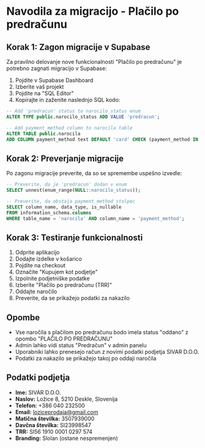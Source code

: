 # Navodila za migracijo - Plačilo po predračunu

## Korak 1: Zagon migracije v Supabase

Za pravilno delovanje nove funkcionalnosti "Plačilo po predračunu" je potrebno zagnati migracijo v Supabase:

1. Pojdite v Supabase Dashboard
2. Izberite vaš projekt
3. Pojdite na "SQL Editor"
4. Kopirajte in zaženite naslednjo SQL kodo:

```sql
-- Add 'predracun' status to narocilo_status enum
ALTER TYPE public.narocilo_status ADD VALUE 'predracun';

-- Add payment_method column to narocila table
ALTER TABLE public.narocila 
ADD COLUMN payment_method text DEFAULT 'card' CHECK (payment_method IN ('card', 'predracun'));
```

## Korak 2: Preverjanje migracije

Po zagonu migracije preverite, da so se spremembe uspešno izvedle:

```sql
-- Preverite, da je 'predracun' dodan v enum
SELECT unnest(enum_range(NULL::narocilo_status));

-- Preverite, da obstaja payment_method stolpec
SELECT column_name, data_type, is_nullable 
FROM information_schema.columns 
WHERE table_name = 'narocila' AND column_name = 'payment_method';
```

## Korak 3: Testiranje funkcionalnosti

1. Odprite aplikacijo
2. Dodajte izdelke v košarico
3. Pojdite na checkout
4. Označite "Kupujem kot podjetje"
5. Izpolnite podjetniške podatke
6. Izberite "Plačilo po predračunu (TRR)"
7. Oddajte naročilo
8. Preverite, da se prikažejo podatki za nakazilo

## Opombe

- Vse naročila s plačilom po predračunu bodo imela status "oddano" z opombo "PLAČILO PO PREDRAČUNU"
- Admin lahko vidi status "Predračun" v admin panelu
- Uporabniki lahko prenesejo račun z novimi podatki podjetja SIVAR D.O.O.
- Podatki za nakazilo se prikažejo takoj po oddaji naročila

## Podatki podjetja

- **Ime:** SIVAR D.O.O.
- **Naslov:** Ložice 8, 5210 Deskle, Slovenija
- **Telefon:** +386 040 232500
- **Email:** loziceprodaja@gmail.com
- **Matična številka:** 3507939000
- **Davčna številka:** SI23998547
- **TRR:** SI56 1910 0001 0297 574
- **Branding:** Slolan (ostane nespremenjen) 